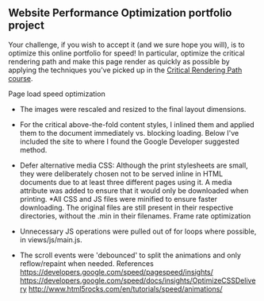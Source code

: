 ## Website Performance Optimization portfolio project

Your challenge, if you wish to accept it (and we sure hope you will), is to optimize this online portfolio for speed! In particular, optimize the critical rendering path and make this page render as quickly as possible by applying the techniques you've picked up in the [Critical Rendering Path course](https://www.udacity.com/course/ud884).


Page load speed optimization

* The images were rescaled and resized to the final layout dimensions.
* For the critical above-the-fold content styles, I inlined them and applied them to the document immediately vs. blocking loading. Below I've included the site to where I found the Google Developer suggested method.
* Defer alternative media CSS: Although the print stylesheets are small, they were deliberately chosen not to be served inline in HTML documents due to at least three different pages using it. A media attribute was added to ensure that it would only be downloaded when printing.
*All CSS and JS files were minified to ensure faster downloading. The original files are still present in their respective directories, without the .min in their filenames.
Frame rate optimization

* Unnecessary JS operations were pulled out of for loops where possible, in views/js/main.js.
* The scroll events were 'debounced' to split the animations and only reflow/repaint when needed.
References
 https://developers.google.com/speed/pagespeed/insights/
 https://developers.google.com/speed/docs/insights/OptimizeCSSDelivery
 http://www.html5rocks.com/en/tutorials/speed/animations/
